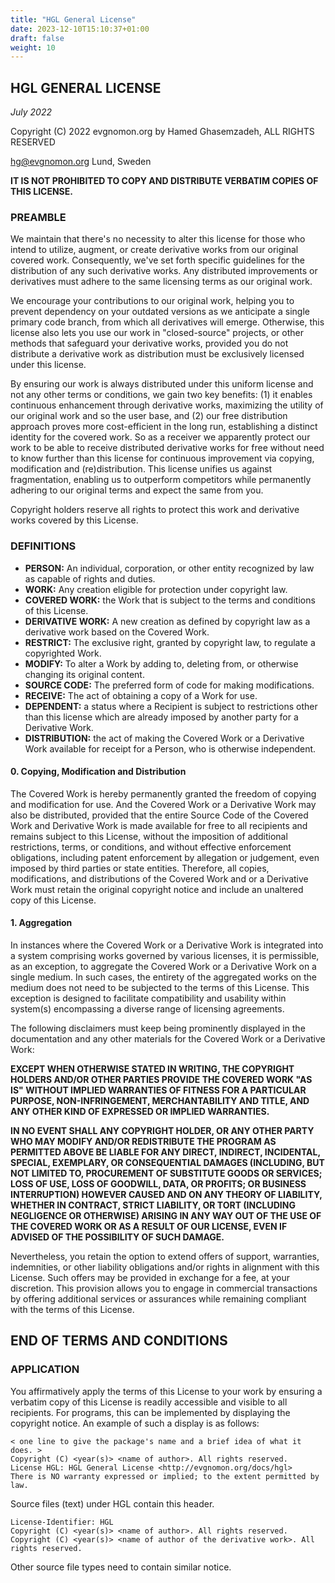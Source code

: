 ```yaml
---
title: "HGL General License"
date: 2023-12-10T15:10:37+01:00
draft: false
weight: 10
---
```


## HGL GENERAL LICENSE

*July 2022*

Copyright (C) 2022 evgnomon.org by Hamed Ghasemzadeh, ALL RIGHTS RESERVED  

hg@evgnomon.org
Lund, Sweden

**IT IS NOT PROHIBITED TO COPY AND DISTRIBUTE VERBATIM COPIES OF THIS LICENSE.**

### PREAMBLE

We maintain that there's no necessity to alter this license for those who intend to utilize, augment, or create derivative works from our original covered work. Consequently, we've set forth specific guidelines for the distribution of any such derivative works. Any distributed improvements or derivatives must adhere to the same licensing terms as our original work.

We encourage your contributions to our original work, helping you to prevent dependency on your outdated versions as we anticipate a single primary code branch, from which all derivatives will emerge. Otherwise, this license also lets you use our work in "closed-source" projects, or other methods that safeguard your derivative works, provided you do not distribute a derivative work as distribution must be exclusively licensed under this license.

By ensuring our work is always distributed under this uniform license and not any other terms or conditions, we gain two key benefits: (1) it enables continuous enhancement through derivative works, maximizing the utility of our original work and so the user base, and (2) our free distribution approach proves more cost-efficient in the long run, establishing a distinct identity for the covered work. So as a receiver we apparently protect our work to be able to receive distributed derivative works for free without need to know further than this license for continuous improvement via copying, modification and (re)distribution. This license unifies us against fragmentation, enabling us to outperform competitors while permanently adhering to our original terms and expect the same from you.

Copyright holders reserve all rights to protect this work and derivative works covered by this License.

### DEFINITIONS
- **PERSON:** An individual, corporation, or other entity recognized by law as capable of rights and duties.
- **WORK:** Any creation eligible for protection under copyright law.
- **COVERED WORK:** the Work that is subject to the terms and conditions of this License.
- **DERIVATIVE WORK:** A new creation as defined by copyright law as a derivative work based on the Covered Work.
- **RESTRICT:** The exclusive right, granted by copyright law, to regulate a copyrighted Work.
- **MODIFY:** To alter a Work by adding to, deleting from, or otherwise changing its original content.
- **SOURCE CODE:** The preferred form of code for making modifications.
- **RECEIVE:** The act of obtaining a copy of a Work for use.
- **DEPENDENT:** a status where a Recipient is subject to restrictions other than this license which are already imposed by another party for a Derivative Work.
- **DISTRIBUTION:** the act of making the Covered Work or a Derivative Work available for receipt for a Person, who is otherwise independent.

#### 0. Copying, Modification and Distribution

The Covered Work is hereby permanently granted the freedom of copying and modification for use. And the Covered Work or a Derivative Work may also be distributed, provided that the entire Source Code of the Covered Work and Derivative Work is made available for free to all recipients and remains subject to this License, without the imposition of additional restrictions, terms, or conditions, and without effective enforcement obligations, including patent enforcement by allegation or judgement, even imposed by third parties or state entities. Therefore, all copies, modifications, and distributions of the Covered Work and or a Derivative Work must retain the original copyright notice and include an unaltered copy of this License.

#### 1. Aggregation

In instances where the Covered Work or a Derivative Work is integrated into a system comprising works governed by various licenses, it is permissible, as an exception, to aggregate the Covered Work or a Derivative Work on a single medium. In such cases, the entirety of the aggregated works on the medium does not need to be subjected to the terms of this License. This exception is designed to facilitate compatibility and usability within system(s) encompassing a diverse range of licensing agreements.

The following disclaimers must keep being prominently displayed in the documentation and any other materials for the Covered Work or a Derivative Work:

**EXCEPT WHEN OTHERWISE STATED IN WRITING, THE COPYRIGHT HOLDERS AND/OR OTHER PARTIES PROVIDE THE COVERED WORK "AS IS" WITHOUT IMPLIED WARRANTIES OF FITNESS FOR A PARTICULAR PURPOSE, NON-INFRINGEMENT, MERCHANTABILITY AND TITLE, AND ANY OTHER KIND OF EXPRESSED OR IMPLIED WARRANTIES.**

**IN NO EVENT SHALL ANY COPYRIGHT HOLDER, OR ANY OTHER PARTY WHO MAY MODIFY AND/OR REDISTRIBUTE THE PROGRAM AS PERMITTED ABOVE BE LIABLE FOR ANY DIRECT, INDIRECT, INCIDENTAL, SPECIAL, EXEMPLARY, OR CONSEQUENTIAL DAMAGES (INCLUDING, BUT NOT LIMITED TO, PROCUREMENT OF SUBSTITUTE GOODS OR SERVICES; LOSS OF USE, LOSS OF GOODWILL, DATA, OR PROFITS; OR BUSINESS INTERRUPTION) HOWEVER CAUSED AND ON ANY THEORY OF LIABILITY, WHETHER IN CONTRACT, STRICT LIABILITY, OR TORT (INCLUDING NEGLIGENCE OR OTHERWISE) ARISING IN ANY WAY OUT OF THE USE OF THE COVERED WORK OR AS A RESULT OF OUR LICENSE, EVEN IF ADVISED OF THE POSSIBILITY OF SUCH DAMAGE.**

Nevertheless, you retain the option to extend offers of support, warranties, indemnities, or other liability obligations and/or rights in alignment with this License. Such offers may be provided in exchange for a fee, at your discretion. This provision allows you to engage in commercial transactions by offering additional services or assurances while remaining compliant with the terms of this License.

## END OF TERMS AND CONDITIONS

### APPLICATION

You affirmatively apply the terms of this License to your work by ensuring a verbatim copy of this License is readily accessible and visible to all recipients. For programs, this can be implemented by displaying the copyright notice. An example of such a display is as follows:

```plaintext
< one line to give the package's name and a brief idea of what it does. >
Copyright (C) <year(s)> <name of author>. All rights reserved.
License HGL: HGL General License <http://evgnomon.org/docs/hgl>
There is NO warranty expressed or implied; to the extent permitted by law.
```

Source files (text) under HGL contain this header.
```plaintext
License-Identifier: HGL
Copyright (C) <year(s)> <name of author>. All rights reserved.
Copyright (C) <year(s)> <name of author of the derivative work>. All rights reserved.
```

Other source file types need to contain similar notice.
